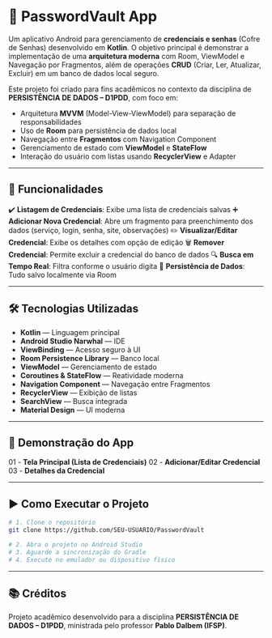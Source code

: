 
# 🔐 PasswordVault App

Um aplicativo Android para gerenciamento de **credenciais e senhas** (Cofre de Senhas) desenvolvido em **Kotlin**.
O objetivo principal é demonstrar a implementação de uma **arquitetura moderna** com Room, ViewModel e Navegação por Fragmentos, além de operações **CRUD** (Criar, Ler, Atualizar, Excluir) em um banco de dados local seguro.

Este projeto foi criado para fins acadêmicos no contexto da disciplina de **PERSISTÊNCIA DE DADOS – D1PDD**, com foco em:

* Arquitetura **MVVM** (Model-View-ViewModel) para separação de responsabilidades
* Uso de **Room** para persistência de dados local
* Navegação entre **Fragmentos** com Navigation Component
* Gerenciamento de estado com **ViewModel** e **StateFlow**
* Interação do usuário com listas usando **RecyclerView** e Adapter

---

## 🚀 Funcionalidades

✔️ **Listagem de Credenciais**: Exibe uma lista de credenciais salvas
➕ **Adicionar Nova Credencial**: Abre um fragmento para preenchimento dos dados (serviço, login, senha, site, observações)
✏️ **Visualizar/Editar Credencial**: Exibe os detalhes com opção de edição
🗑️ **Remover Credencial**: Permite excluir a credencial do banco de dados
🔍 **Busca em Tempo Real**: Filtra conforme o usuário digita
💾 **Persistência de Dados**: Tudo salvo localmente via Room

---

## 🛠 Tecnologias Utilizadas

* **Kotlin** — Linguagem principal
* **Android Studio Narwhal** — IDE
* **ViewBinding** — Acesso seguro à UI
* **Room Persistence Library** — Banco local
* **ViewModel** — Gerenciamento de estado
* **Coroutines & StateFlow** — Reatividade moderna
* **Navigation Component** — Navegação entre Fragmentos
* **RecyclerView** — Exibição de listas
* **SearchView** — Busca integrada
* **Material Design** — UI moderna

---

## 📸 Demonstração do App

01 - **Tela Principal (Lista de Credenciais)**
02 - **Adicionar/Editar Credencial**
03 - **Detalhes da Credencial**

---

## ▶️ Como Executar o Projeto

```bash
# 1. Clone o repositório
git clone https://github.com/SEU-USUARIO/PasswordVault

# 2. Abra o projeto no Android Studio
# 3. Aguarde a sincronização do Gradle
# 4. Execute no emulador ou dispositivo físico
```

---

## 📚 Créditos

Projeto acadêmico desenvolvido para a disciplina **PERSISTÊNCIA DE DADOS – D1PDD**, ministrada pelo professor **Pablo Dalbem (IFSP)**.
